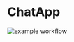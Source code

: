 # ChatApp

![example workflow](https://github.com/TFS-iOS/chat-app-IvanPuzanov/actions/workflows/github.yml/badge.svg)
